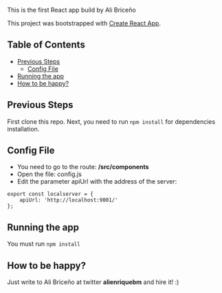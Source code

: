 This is the first React app build by Ali Briceño

This project was bootstrapped with [Create React App](https://github.com/facebookincubator/create-react-app).


## Table of Contents
- [Previous Steps](#previous-steps)
  - [Config File](#config-file)
- [Running the app](#running-the-app)
- [How to be happy?](#how-to-be-happy?)

## Previous Steps
First clone this repo.
Next, you need to run `npm install` for dependencies installation.

## Config File

* You need to go to the route:
**/src/components**
* Open the file: config.js
* Edit the parameter apiUrl with the address of the server: 
```
export const localserver = { 
    apiUrl: 'http://localhost:9001/'
};
```

## Running the app
You must run `npm install`

## How to be happy?
Just write to Ali Briceño at twitter **alienriquebm** and hire it! :)
